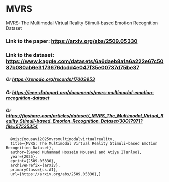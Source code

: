 # MVRS
MVRS: The Multimodal Virtual Reality Stimuli-based Emotion Recognition Dataset
### Link to the paper: https://arxiv.org/abs/2509.05330
### Link to the dataset: https://www.kaggle.com/datasets/6a6daeb8a1a6a222e67c5087b080ab6e3173676dcdd4e047f35e00737d75be37
##### Or https://zenodo.org/records/17009953
##### Or https://ieee-dataport.org/documents/mvrs-multimodal-emotion-recognition-dataset
##### Or https://figshare.com/articles/dataset/_MVRS_The_Multimodal_Virtual_Reality_Stimuli-based_Emotion_Recognition_Dataset/30017971?file=57535354

      @misc{mousavi2025mvrsmultimodalvirtualreality,
      title={MVRS: The Multimodal Virtual Reality Stimuli-based Emotion Recognition Dataset}, 
      author={Seyed Muhammad Hossein Mousavi and Atiye Ilanloo},
      year={2025},
      eprint={2509.05330},
      archivePrefix={arXiv},
      primaryClass={cs.AI},
      url={https://arxiv.org/abs/2509.05330},}

